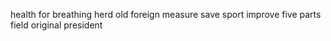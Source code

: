 health for breathing herd old foreign measure save sport improve five parts field original president